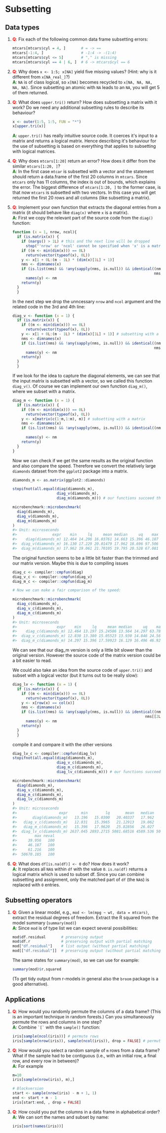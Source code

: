 
# Subsetting 

## Data types

1.  __<span style="color:red">Q</span>__: Fix each of the following common data frame subsetting errors:

    
    ```r
    mtcars[mtcars$cyl = 4, ]       # = -> ==
    mtcars[-1:4, ]                 # -1:4 -> -(1:4)
    mtcars[mtcars$cyl <= 5]        # "," is missing
    mtcars[mtcars$cyl == 4 | 6, ]  # 6 -> mtcars$cyl == 6
    ```
    

2.  __<span style="color:red">Q</span>__: Why does `x <- 1:5; x[NA]` yield five missing values? (Hint: why is 
    it different from `x[NA_real_]`?)  
    __<span style="color:green">A</span>__: `NA` is of class logical, so `x[NA]` becomes recycled to `x[NA, NA, NA, NA, NA]`. Since subsetting an atomic with `NA` leads to an `NA`, you will get 5 of them returned.
    
3.  __<span style="color:red">Q</span>__: What does `upper.tri()` return? How does subsetting a matrix with it 
    work? Do we need any additional subsetting rules to describe its behaviour?

    
    ```r
    x <- outer(1:5, 1:5, FUN = "*")
    x[upper.tri(x)]
    ```
    
    __<span style="color:green">A</span>__: `upper.tri()` has really intuitive source code. It coerces it's input to a matrix and returns a logical matrix. Hence describing it's behaviour for the use of subsetting is based on everything that applies to subsetting with logical matrices.

4.  __<span style="color:red">Q</span>__: Why does `mtcars[1:20]` return an error? How does it differ from the 
    similar `mtcars[1:20, ]`?  
    __<span style="color:green">A</span>__: In the first case `mtcar` is subsetted with a vector and the statement should return a data.frame of the first 20 columns in `mtcars`. Since `mtcars` only has 11 columns, the index is out of bounds, which explains the error. The biggest difference of `mtcars[1:20, ]` to the former case, is that now `mtcars` is subsetted with two vectors. In this case you will get returned the first 20 rows and all columns (like subsetting a matrix). 

5.  __<span style="color:red">Q</span>__: Implement your own function that extracts the diagonal entries from a
    matrix (it should behave like `diag(x)` where `x` is a matrix).  
    __<span style="color:green">A</span>__: First we copy the relevant part of the source code from the `diag()` function:

    
    ```r
    function (x = 1, nrow, ncol){
      if (is.matrix(x)) {
        if (nargs() > 1L) # this and the next line will be dropped
          stop("'nrow' or 'ncol' cannot be specified when 'x' is a matrix") 
        if ((m <- min(dim(x))) == 0L) 
          return(vector(typeof(x), 0L))
        y <- x[1 + 0L:(m - 1L) * (dim(x)[1L] + 1)]
        nms <- dimnames(x)
        if (is.list(nms) && !any(sapply(nms, is.null)) && identical((nm <- nms[[1L]][seq_len(m)]),
                                                                    nms[[2L]][seq_len(m)]))
          names(y) <- nm
        return(y)
      }
      }
    ```
  
    In the next step we drop the unncessary `nrow` and `ncol` argument and the related code in the 3rd and     4th line:

    
    ```r
    diag_v <- function (x = 1) {
      if (is.matrix(x)) {
        if ((m <- min(dim(x))) == 0L) 
          return(vector(typeof(x), 0L))
        y <- x[1 + 0L:(m - 1L) * (dim(x)[1L] + 1)] # subsetting with a vector
        nms <- dimnames(x)
        if (is.list(nms) && !any(sapply(nms, is.null)) && identical((nm <- nms[[1L]][seq_len(m)]),
                                                                    nms[[2L]][seq_len(m)]))
          names(y) <- nm
        return(y)
      }
      }
    ```
    
    If we look for the idea to capture the diagonal elements, we can see that the input matrix is subsetted with a vector, so we called this function `diag_v()`. Of course we can implement our own function `diag_m()`, where we subset with a matrix.
    
    
    ```r
    diag_m <- function (x = 1) {
      if (is.matrix(x)) {
        if ((m <- min(dim(x))) == 0L) 
          return(vector(typeof(x), 0L))
        y <- x[matrix(c(1:m,1:m), m)] # subsetting with a matrix
        nms <- dimnames(x)
        if (is.list(nms) && !any(sapply(nms, is.null)) && identical((nm <- nms[[1L]][seq_len(m)]), 
                                                                        nms[[2L]][seq_len(m)])) 
          names(y) <- nm
        return(y)
      }
    }
    ```
    
    Now we can check if we get the same results as the original function and also     compare the speed. Therefore we convert the relatively large `diamonds` dataset from the `ggplot2` package into a matrix.
    
    
    ```r
    diamonds_m <- as.matrix(ggplot2::diamonds)
    
    stopifnot(all.equal(diag(diamonds_m),
                        diag_v(diamonds_m),
                        diag_m(diamonds_m))) # our functions succeed the little test
    
    microbenchmark::microbenchmark(
      diag(diamonds_m),
      diag_v(diamonds_m),
      diag_m(diamonds_m)
    )
    #> Unit: microseconds
    #>                expr    min     lq     mean median     uq    max neval
    #>    diag(diamonds_m) 12.464 14.296 16.03761 14.663 15.396 46.187   100
    #>  diag_v(diamonds_m) 16.130 17.229 20.01479 17.962 18.696 97.506   100
    #>  diag_m(diamonds_m) 17.962 19.061 21.70105 19.795 20.528 67.081   100
    ```
    
    The original function seems to be a little bit faster than the trimmed and our matrix version. Maybe this is due to compiling issues
    
    
    ```r
    diag_c <- compiler::cmpfun(diag)
    diag_v_c <- compiler::cmpfun(diag_v)
    diag_m_c <- compiler::cmpfun(diag_m)
    
    # Now we can make a fair comparison of the speed:
    
    microbenchmark::microbenchmark(
      diag_c(diamonds_m),
      diag_v_c(diamonds_m),
      diag_m_c(diamonds_m)
    )
    #> Unit: microseconds
    #>                  expr    min     lq     mean median     uq    max neval
    #>    diag_c(diamonds_m) 12.464 13.197 15.24586 13.564 14.297 63.782   100
    #>  diag_v_c(diamonds_m) 12.830 13.380 15.05523 13.930 14.846 24.560   100
    #>  diag_m_c(diamonds_m) 14.297 15.396 17.59923 16.129 16.496 46.921   100
    ```
    
    We can see that our diag_m version is only a little bit slower than the 
    original version. However the source code of the matrix version could be a bit
    easier to read.
    
    We could also take an idea from the source code of `upper.tri()` and subset with a logical vector (but it turns out to be really slow):
    
    
    ```r
    diag_lv <- function (x = 1) {
      if (is.matrix(x)) {
        if ((m <- min(dim(x))) == 0L) 
          return(vector(typeof(x), 0L))
        y <- x[row(x) == col(x)]
        nms <- dimnames(x)
        if (is.list(nms) && !any(sapply(nms, is.null)) && identical((nm <- nms[[1L]][seq_len(m)]), 
                                                                nms[[2L]][seq_len(m)])) 
          names(y) <- nm
        return(y)
      }
      }
    ```
    
    compile it and compare it with the other versions  
    
    
    ```r
    diag_lv_c <- compiler::cmpfun(diag_lv)
    stopifnot(all.equal(diag(diamonds_m),
                        diag_v_c(diamonds_m),
                        diag_m_c(diamonds_m),
                        diag_lv_c(diamonds_m))) # our functions succeed the little test
    
    microbenchmark::microbenchmark(
      diag(diamonds_m),
      diag_v_c(diamonds_m),
      diag_m_c(diamonds_m),
      diag_lv_c(diamonds_m)
    )
    #> Unit: microseconds
    #>                   expr      min        lq       mean   median        uq
    #>       diag(diamonds_m)   13.196   15.0300   20.40337   17.962   24.7430
    #>   diag_v_c(diamonds_m)   12.831   15.3965   21.12913   19.062   25.8435
    #>   diag_m_c(diamonds_m)   15.396   17.9620   25.82856   26.027   30.9750
    #>  diag_lv_c(diamonds_m) 2637.045 2893.2715 5081.68516 4589.536 5084.9440
    #>        max neval
    #>     39.956   100
    #>     46.187   100
    #>     61.216   100
    #>  50670.185   100
    ```

6.  __<span style="color:red">Q</span>__: What does `df[is.na(df)] <- 0` do? How does it work?  
__<span style="color:green">A</span>__: It replaces all `NA`s within `df` with the value
`0`. `is.na(df)` returns a logical matrix which is used to subset df. Since you can combine subsetting and assignment, only the matched part of `df` (the `NA`s) is replaced with `0` entries.

## Subsetting operators

1.  __<span style="color:red">Q</span>__: Given a linear model, e.g., `mod <- lm(mpg ~ wt, data = mtcars)`, extract
    the residual degrees of freedom. Extract the R squared from the model
    summary (`summary(mod)`)  
    __<span style="color:green">A</span>__: Since `mod` is of type list we can expect several possibilities:
    
    
    ```r
    mod$df.residual       # preserving output
    mod$df.r              # preserving output with partial matching
    mod["df.residual"]    # list output (without partial matching)
    mod[["df.residual"]]  # preserving output (without partial matching)
    ```
    
    The same states for `summary(mod)`, so we can use for example:
    
    
    ```r
    summary(mod)$r.squared
    ```
    
    (To get tidy output from r-models in general also the `broom` package is a good alternative).
    
## Applications

1.  __<span style="color:red">Q</span>__: How would you randomly permute the columns of a data frame? (This is an
    important technique in random forests.) Can you simultaneously permute 
    the rows and columns in one step?  
    __<span style="color:green">A</span>__: Combine `` `[` `` with the `sample()` function:
    
    
    ```r
    iris[sample(ncol(iris))] # permute rows
    iris[sample(nrow(iris)), sample(ncol(iris)), drop = FALSE] # permute both at the same time
    ```

2.  __<span style="color:red">Q</span>__: How would you select a random sample of `m` rows from a data frame? 
    What if the sample had to be contiguous (i.e., with an initial row, a 
    final row, and every row in between)?  
    __<span style="color:green">A</span>__: For example
    
    
    ```r
    m=10
    iris[sample(nrow(iris), m),]
    
    # Blockversion
    start <- sample(nrow(iris) - m + 1, 1)
    end <- start + m - 1
    iris[start:end, , drop = FALSE]
    ```
    
3.  __<span style="color:red">Q</span>__: How could you put the columns in a data frame in alphabetical order?  
__<span style="color:green">A</span>__: We can sort the names and subset by name:

    
    ```r
    iris[sort(names(iris))]
    ```
